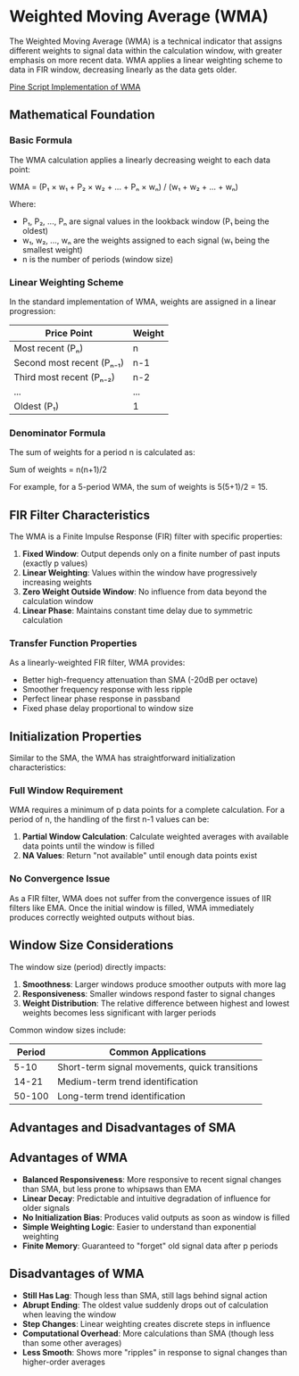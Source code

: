 # Weighted Moving Average (WMA)

The Weighted Moving Average (WMA) is a technical indicator that assigns different weights to signal data within the calculation window, with greater emphasis on more recent data. WMA applies a linear weighting scheme to data in FIR window, decreasing linearly as the data gets older.

[Pine Script Implementation of WMA](https://github.com/mihakralj/pinescript/blob/main/indicators/trends/wma.pine)

## Mathematical Foundation

### Basic Formula

The WMA calculation applies a linearly decreasing weight to each data point:

WMA = (P₁ × w₁ + P₂ × w₂ + ... + Pₙ × wₙ) / (w₁ + w₂ + ... + wₙ)

Where:
- P₁, P₂, ..., Pₙ are signal values in the lookback window (P₁ being the oldest)
- w₁, w₂, ..., wₙ are the weights assigned to each signal (w₁ being the smallest weight)
- n is the number of periods (window size)

### Linear Weighting Scheme

In the standard implementation of WMA, weights are assigned in a linear progression:

| Price Point | Weight |
|------------|--------|
| Most recent (Pₙ) | n |
| Second most recent (Pₙ₋₁) | n-1 |
| Third most recent (Pₙ₋₂) | n-2 |
| ... | ... |
| Oldest (P₁) | 1 |

### Denominator Formula

The sum of weights for a period n is calculated as:

Sum of weights = n(n+1)/2

For example, for a 5-period WMA, the sum of weights is 5(5+1)/2 = 15.

## FIR Filter Characteristics

The WMA is a Finite Impulse Response (FIR) filter with specific properties:

1. **Fixed Window**: Output depends only on a finite number of past inputs (exactly p values)
2. **Linear Weighting**: Values within the window have progressively increasing weights
3. **Zero Weight Outside Window**: No influence from data beyond the calculation window
4. **Linear Phase**: Maintains constant time delay due to symmetric calculation

### Transfer Function Properties

As a linearly-weighted FIR filter, WMA provides:
- Better high-frequency attenuation than SMA (-20dB per octave)
- Smoother frequency response with less ripple
- Perfect linear phase response in passband
- Fixed phase delay proportional to window size

## Initialization Properties

Similar to the SMA, the WMA has straightforward initialization characteristics:

### Full Window Requirement

WMA requires a minimum of p data points for a complete calculation. For a period of n, the handling of the first n-1 values can be:

1. **Partial Window Calculation**: Calculate weighted averages with available data points until the window is filled
2. **NA Values**: Return "not available" until enough data points exist

### No Convergence Issue

As a FIR filter, WMA does not suffer from the convergence issues of IIR filters like EMA. Once the initial window is filled, WMA immediately produces correctly weighted outputs without bias.

## Window Size Considerations

The window size (period) directly impacts:

1. **Smoothness**: Larger windows produce smoother outputs with more lag
2. **Responsiveness**: Smaller windows respond faster to signal changes
3. **Weight Distribution**: The relative difference between highest and lowest weights becomes less significant with larger periods

Common window sizes include:

| Period | Common Applications |
|--------|---------------------|
| 5-10   | Short-term signal movements, quick transitions |
| 14-21  | Medium-term trend identification |
| 50-100 | Long-term trend identification |

## Advantages and Disadvantages of SMA

## Advantages of WMA

- **Balanced Responsiveness**: More responsive to recent signal changes than SMA, but less prone to whipsaws than EMA
- **Linear Decay**: Predictable and intuitive degradation of influence for older signals
- **No Initialization Bias**: Produces valid outputs as soon as window is filled
- **Simple Weighting Logic**: Easier to understand than exponential weighting
- **Finite Memory**: Guaranteed to "forget" old signal data after p periods

## Disadvantages of WMA

- **Still Has Lag**: Though less than SMA, still lags behind signal action
- **Abrupt Ending**: The oldest value suddenly drops out of calculation when leaving the window
- **Step Changes**: Linear weighting creates discrete steps in influence
- **Computational Overhead**: More calculations than SMA (though less than some other averages)
- **Less Smooth**: Shows more "ripples" in response to signal changes than higher-order averages
